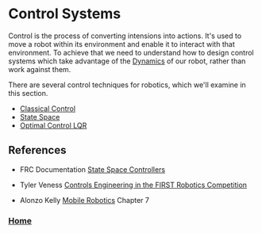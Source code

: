 # Control Systems
Control is the process of converting intensions into actions.  It's used to move a robot within its environment and enable it to interact with that environment.  To achieve that we need to understand how to design control systems which take advantage of the [Dynamics](../Dynamics/dynamicsIndex) of our robot, rather than work against them.

There are several control techniques for robotics, which we'll examine in this section.

- [Classical Control](classicalControl)
- [State Space](stateSpaceControl)
- [Optimal Control LQR](LQR)
<!-- - [Model Predictive Control](MPC) -->

## References
- FRC Documentation [State Space Controllers](https://docs.wpilib.org/en/stable/docs/software/advanced-controls/state-space/state-space-intro.html)

- Tyler Veness [Controls Engineering in the
FIRST Robotics Competition](https://file.tavsys.net/control/controls-engineering-in-frc.pdf)

- Alonzo Kelly [Mobile Robotics](https://www.cambridge.org/core/books/mobile-robotics/5BF238489F9BC337C0736432C87B3091) Chapter 7

<h3><span style="float:left">
<a href="../../index">Home</a></span>